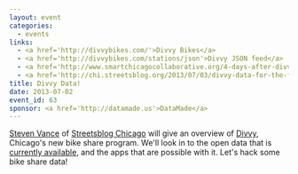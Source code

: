 ```yaml
---
layout: event
categories: 
  - events
links:
  - <a href='http://divvybikes.com/'>Divvy Bikes</a>
  - <a href='http://divvybikes.com/stations/json'>Divvy JSON feed</a>
  - <a href='http://www.smartchicagocollaborative.org/4-days-after-divvy-launch-an-app-prototype-and-an-api-presented-at-opengov-hack-night/'>4 days after Divvy launch, an app prototype and an API presented at OpenGov Hack Night - Smart Chicago</a>
  - <a href='http://chi.streetsblog.org/2013/07/03/divvy-data-for-the-first-weekend/#more-84745'>Divvy Data From the First Weekend and Beyond - Streetsblog Chicago</a>
title: Divvy Data!
date: 2013-07-02
event_id: 63
sponsor: <a href='http://datamade.us'>DataMade</a>
---
```


<p><a href='https://twitter.com/stevevance'>Steven Vance</a> of <a href='http://chi.streetsblog.org/'>Streetsblog Chicago</a> will give an overview of <a href='http://divvybikes.com/'>Divvy</a>, Chicago's new bike share program. We'll look in to the open data that is <a href='http://divvybikes.com/stations/json'>currently available</a>, and the apps that are possible with it. Let's hack some bike share data!</p>
